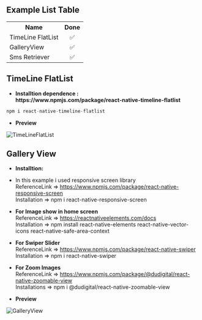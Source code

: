 <!DOCTYPE html>
<html>
<body>
<h2>Example List Table</h2>


<table>
  <tr>
    <th>Name</th>
    <th>Done</th>
    
  </tr>
  <tr>
      <td>TimeLine FlatList</td>
     <td align='center'> &#9989;</td>
 
  </tr>
  <tr>
 <td>GalleryView</td>
     <td align='center'> &#9989;</td>
 
    
  </tr>
  <tr>
    <td>Sms Retriever</td>
    <td align='center'>&#9989;</td>
    
  </tr>
</table>

  <h2>TimeLine FlatList</h2>
  <ul>
    <li> <b>Installtion dependence :</b> </li>
        <b>  https://www.npmjs.com/package/react-native-timeline-flatlist</b> 
  </ul>
  
  ```javascript
npm i react-native-timeline-flatlist
```
  
  <ul>
    <li> <b>Preview</b> </li> 
  </ul>
  
  ![TimeLineFlatList](https://user-images.githubusercontent.com/75657714/127866394-bbbab4c5-f809-473b-94ba-42dc28021de3.png)

  <h2>Gallery View</h2>
    <ul>
    <li> <b>Installtion:</b> </li>
  </ul>

 
 * In this example i used responsive screen library
 <br> ReferenceLink => https://www.npmjs.com/package/react-native-responsive-screen
 <br> Installation => npm i react-native-responsive-screen  

  * <b>For Image show in home screen</b>
 <br>ReferenceLink => https://reactnativeelements.com/docs
 <br>Installation => npm install react-native-elements react-native-vector-icons react-native-safe-area-context 

  * <b>For Swiper Slider</b> 
 <br>ReferenceLink => https://www.npmjs.com/package/react-native-swiper
 <br>Installation => npm i react-native-swiper
 
  * <b>For Zoom Images</b>
 <br>ReferenceLink => https://www.npmjs.com/package/@dudigital/react-native-zoomable-view
 <br>Installations => npm i @dudigital/react-native-zoomable-view


  
  <ul>
    <li> <b>Preview</b> </li> 
  </ul>
  
  
  ![GalleryView](https://user-images.githubusercontent.com/75657714/127866401-fcadae2f-4437-477d-8f36-c01409b222dc.png)


  
</body>
</html>
